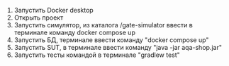 1. Запустить Docker desktop
2. Открыть проект
3. Запустить симулятор, из каталога /gate-simulator ввести в терминале команду docker compose up
4. Запустить БД, терминале ввести команду "docker compose up"
5. Запустить SUT, в терминале ввести команду "java -jar aqa-shop.jar"
6. Запустить тесты командой в терминале "gradlew test"
